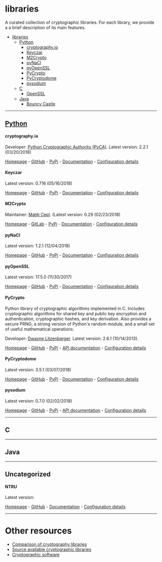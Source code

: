 # libraries

A curated collection of cryptographic libraries. For each library, we provide a
a brief description of its main features.

- [libraries](#libraries)
    - [Python](#python)
        - [cryptography.io](#cryptographyio)
        - [Keyczar](#keyczar)
        - [M2Crypto](#m2crypto)
        - [pyNaCl](#pynacl)
        - [pyOpenSSL](#pyopenssl)
        - [PyCrypto](#pycrypto)
        - [PyCryptodome](#pycryptodome)
        - [pysodium](#pysodium)
    - [C](#c)
        - [OpenSSL](#openssl)
    - [Java](#java)
        - [Bouncy Castle](#bouncycastle)

------

## [Python](Python/)

#### cryptography.io

Developer: [Python Cryptographic Authority (PyCA)](https://github.com/orgs/pyca/people).
Latest version: 2.2.1 (03/20/2018)

[Homepage](https://cryptography.io/en/latest/) -
[GitHub](https://github.com/pyca/cryptography) -
[PyPi](https://pypi.python.org/pypi/cryptography/) -
[Documentation](https://cryptography.io/en/latest/) -
[Configuration details](Python/cryptographyio.config)

#### Keyczar

Latest version: 0.716 (05/16/2018)

[Homepage](http://www.keyczar.org/) -
[GitHub](https://github.com/google/keyczar) -
[PyPi](https://pypi.python.org/pypi/python-keyczar) -
[Documentation](https://github.com/google/keyczar/wiki) -
[Configuration details](Python/Keyczar.config)

#### M2Crypto

Maintainer: [Matěj Cepl](https://matej.ceplovi.cz/).
(Latest version: 0.29 (02/23/2018)

[Homepage](https://gitlab.com/m2crypto/m2crypto) -
[GitLab](https://gitlab.com/m2crypto/m2crypto) -
[PyPi](https://pypi.python.org/pypi/M2Crypto) -
[Documentation](https://m2crypto.readthedocs.io/en/latest/) -
[Configuration details](Python/M2Crypto.config)

#### pyNaCl


Latest version: 1.2.1 (12/04/2018)

[Homepage](https://pynacl.readthedocs.io/en/stable/) -
[GitHub](https://github.com/pyca/pynacl) -
[PyPi](https://pypi.python.org/pypi/PyNaCl/) -
[Documentation](https://pynacl.readthedocs.io/en/stable/) -
[Configuration details](Python/pyNaCl.config)

#### pyOpenSSL

Latest version: 17.5.0 (11/30/2017)

[Homepage](https://pyopenssl.org/en/stable/) -
[GitHub](https://github.com/pyca/pyopenssl) -
[PyPi](https://pypi.python.org/pypi/pyOpenSSL) -
[Documentation](https://pyopenssl.org/en/stable/) -
[Configuration details](Python/pyOpenSSL.config)

#### PyCrypto 
Python library of cryptographic algorithms implemented in C.
Includes cryptographic algorithms for shared key
and public key encryption and authentication, cryptographic hashes, and key
derivation. Also provides a secure PRNG, a strong version of Python's random
module, and a small set of useful mathematical operations.

Developer: [Dwayne Litzenberger](https://www.dlitz.net/).
Latest version: 2.6.1 (10/14/2013).

[Homepage](https://www.dlitz.net/software/pycrypto/) -
[GitHub](https://github.com/dlitz/pycrypto) -
[PyPi](https://pypi.python.org/pypi/pycrypto/2.6.1) -
[API documentation](https://www.dlitz.net/software/pycrypto/api/current/) -
[Configuration details](Python/PyCrypto.config)

#### PyCryptodome

Latest version: 3.5.1 (03/07/2018)

[Homepage](https://www.pycryptodome.org/en/latest/) -
[GitHub](https://github.com/Legrandin/pycryptodome) -
[PyPi](https://pypi.python.org/pypi/pycryptodomex) -
[Documentation](https://pycryptodome.readthedocs.io/en/latest/) -
[Configuration details](Python/PyCryptodome.config)

#### pysodium

Latest version: 0.7.0 (02/02/2018)

[Homepage](https://github.com/stef/pysodium) -
[GitHub](https://github.com/stef/pysodium) -
[PyPi](https://pypi.python.org/pypi/pysodium) -
[API documentation]() -
[Configuration details](Python/pysodium.config)

------

## C

------

## Java

------

## Uncategorized

#### NTRU

Latest version: 

[Homepage](https://www.onboardsecurity.com/products/ntru-crypto) -
[GitHub](https://github.com/NTRUOpenSourceProject/ntru-crypto) -
[Documentation]() -
[Configuration details]()

------

# Other resources

- [Comparison of cryptography libraries](https://en.wikipedia.org/wiki/Comparison_of_cryptography_libraries)
- [Source available cryptographic libraries](https://adam.shostack.org/crypto/index.html)
- [Cryptographic software](https://en.wikipedia.org/wiki/Category:Cryptographic_software)
